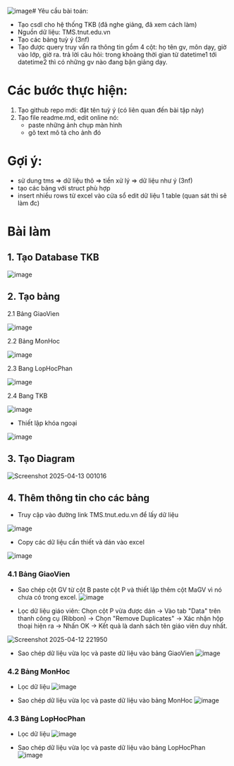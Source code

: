![image](https://github.com/user-attachments/assets/e203230a-0b87-42f5-aff2-14caf5138495)# Yêu cầu bài toán:
 - Tạo csdl cho hệ thống TKB (đã nghe giảng, đã xem cách làm)
 - Nguồn dữ liệu: TMS.tnut.edu.vn
 - Tạo các bảng tuỳ ý (3nf)
 - Tạo được query truy vấn ra thông tin gồm 4 cột: họ tên gv, môn dạy, giờ vào lớp, giờ ra.
   trả lời câu hỏi: trong khoảng thời gian từ datetime1 tới datetime2 thì có những gv nào đang bận giảng dạy.

# Các bước thực hiện:
1. Tạo github repo mới: đặt tên tuỳ ý (có liên quan đến bài tập này)
2. Tạo file readme.md, edit online nó:
   - paste những ảnh chụp màn hình
   - gõ text mô tả cho ảnh đó

# Gợi ý:  
  - sử dung tms => dữ liệu thô => tiền xử lý => dữ liệu như ý (3nf)
  - tạo các bảng với struct phù hợp
  - insert nhiều rows từ excel vào cửa sổ edit dữ liệu 1 table (quan sát thì sẽ làm đc)

# Bài làm
## 1. Tạo Database TKB
![image](https://github.com/user-attachments/assets/2689dfe4-6159-46b2-8196-615cb840dc19)

## 2. Tạo bảng

2.1 Bảng GiaoVien

![image](https://github.com/user-attachments/assets/ad8b2608-b411-4fb4-9628-cbf37f22ead6)

2.2 Bảng MonHoc

![image](https://github.com/user-attachments/assets/f26bb722-d30c-4bf6-a47e-de83b83f7d89)

2.3 Bang LopHocPhan

![image](https://github.com/user-attachments/assets/a440199e-9fa1-4cbc-b447-a7b5de9e42ad)

2.4 Bang TKB

![image](https://github.com/user-attachments/assets/e5ec3795-b722-4420-a16e-ee079707dc15)

- Thiết lập khóa ngoại

![image](https://github.com/user-attachments/assets/cd7664a3-804f-45a1-99ce-9f42ac196ef9)

## 3. Tạo Diagram

![Screenshot 2025-04-13 001016](https://github.com/user-attachments/assets/ce1ed50c-af94-403a-bc60-5ec23545affa)

## 4. Thêm thông tin cho các bảng 
- Truy cập vào đường link TMS.tnut.edu.vn để lấy dữ liệu

![image](https://github.com/user-attachments/assets/42033a28-7708-4d9d-bd5b-c7934fe65e05)

- Copy các dữ liệu cần thiết và dán vào excel

![image](https://github.com/user-attachments/assets/de956e7a-4a01-4f6f-84e2-7b7f0f9d5203)

### 4.1 Bảng GiaoVien
- Sao chép cột GV từ cột B paste cột P và thiết lập thêm cột MaGV vì nó chưa có trong excel.
![image](https://github.com/user-attachments/assets/0425da92-0396-4910-bd49-fb94bb4173dc)

- Lọc dữ liệu giáo viên:
  Chọn cột P vừa được dán -> Vào tab "Data" trên thanh công cụ (Ribbon) -> Chọn "Remove Duplicates"
   -> Xác nhận hộp thoại hiện ra → Nhấn OK → Kết quả là danh sách tên giáo viên duy nhất.
  
![Screenshot 2025-04-12 221950](https://github.com/user-attachments/assets/7f66c88f-3475-4f39-9d28-6ee1d10f29b6)

- Sao chép dữ liệu vừa lọc và paste dữ liệu vào bảng GiaoVien
![image](https://github.com/user-attachments/assets/673d582e-444c-4495-9268-e59e14d804e0)

### 4.2 Bảng MonHoc
- Lọc dữ liệu
![image](https://github.com/user-attachments/assets/bc5c09b1-22e6-4f66-914b-d00892087d72)

- Sao chép dữ liệu vừa lọc và paste dữ liệu vào bảng MonHoc
![image](https://github.com/user-attachments/assets/053918ae-1a43-48bb-8427-1655bbdd921f)

### 4.3 Bảng LopHocPhan
- Lọc dữ liệu
![image](https://github.com/user-attachments/assets/7af6dd07-b02f-4813-a4b5-2247a8d8c4e5)

- Sao chép dữ liệu vừa lọc và paste dữ liệu vào bảng LopHocPhan
![image](https://github.com/user-attachments/assets/06f14ca5-6ff2-46d8-b9d7-59a0f8f32351)











  
